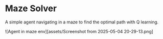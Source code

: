 # Maze Solver
A simple agent navigating in a maze to find the optimal path with Q learning. 

![Agent in maze env][assets/Screenshot from 2025-05-04 20-29-13.png]
